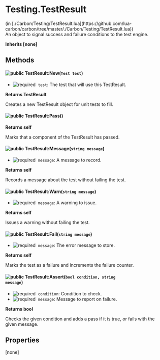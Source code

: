 <link href="style.css" rel="stylesheet" type="text/css"/>
<h1 class="class-title">Testing.TestResult</h1>
<span class="file-link">(in [./Carbon/Testing/TestResult.lua](https://github.com/lua-carbon/carbon/tree/master/./Carbon/Testing/TestResult.lua))</span><br/>
An object to signal success and failure conditions to the test engine.

**Inherits [none]**

## Methods
#### ![public](https://img.shields.io/badge/%20-public-11b237.svg?style=flat-square) TestResult:New(<code>Test test</code>)
- ![required](https://img.shields.io/badge/%20-required-ff9600.svg?style=flat-square)&nbsp;&nbsp;`test`: The test that will use this TestResult.

**Returns  TestResult**

Creates a new TestResult object for unit tests to fill.


#### ![public](https://img.shields.io/badge/%20-public-11b237.svg?style=flat-square) TestResult:Pass()


**Returns  self**

Marks that a component of the TestResult has passed.


#### ![public](https://img.shields.io/badge/%20-public-11b237.svg?style=flat-square) TestResult:Message(<code>string message</code>)
- ![required](https://img.shields.io/badge/%20-required-ff9600.svg?style=flat-square)&nbsp;&nbsp;`message`: A message to record.

**Returns  self**

Records a message about the test without failing the test.


#### ![public](https://img.shields.io/badge/%20-public-11b237.svg?style=flat-square) TestResult:Warn(<code>string message</code>)
- ![required](https://img.shields.io/badge/%20-required-ff9600.svg?style=flat-square)&nbsp;&nbsp;`message`: A warning to issue.

**Returns  self**

Issues a warning without failing the test.


#### ![public](https://img.shields.io/badge/%20-public-11b237.svg?style=flat-square) TestResult:Fail(<code>string message</code>)
- ![required](https://img.shields.io/badge/%20-required-ff9600.svg?style=flat-square)&nbsp;&nbsp;`message`: The error message to store.

**Returns  self**

Marks the test as a failure and increments the failure counter.


#### ![public](https://img.shields.io/badge/%20-public-11b237.svg?style=flat-square) TestResult:Assert(<code>bool condition, string message</code>)
- ![required](https://img.shields.io/badge/%20-required-ff9600.svg?style=flat-square)&nbsp;&nbsp;`condition`: Condition to check.
- ![required](https://img.shields.io/badge/%20-required-ff9600.svg?style=flat-square)&nbsp;&nbsp;`message`: Message to report on failure.

**Returns  bool**

Checks the given condition and adds a pass if it is true, or fails with the given message.


## Properties
[none]
